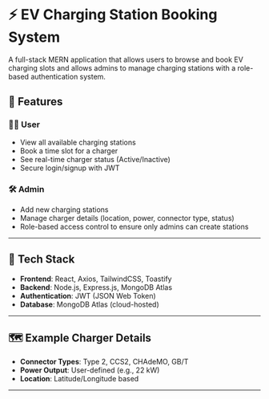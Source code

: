 # ⚡ EV Charging Station Booking System

A full-stack MERN application that allows users to browse and book EV charging slots and allows admins to manage charging stations with a role-based authentication system.

## 🚀 Features

### 🧑‍💼 User
- View all available charging stations
- Book a time slot for a charger
- See real-time charger status (Active/Inactive)
- Secure login/signup with JWT

### 🛠️ Admin
- Add new charging stations
- Manage charger details (location, power, connector type, status)
- Role-based access control to ensure only admins can create stations

---

## 🔧 Tech Stack

- **Frontend**: React, Axios, TailwindCSS, Toastify
- **Backend**: Node.js, Express.js, MongoDB Atlas
- **Authentication**: JWT (JSON Web Token)
- **Database**: MongoDB Atlas (cloud-hosted)

---

## 🗺️ Example Charger Details

- **Connector Types**: Type 2, CCS2, CHAdeMO, GB/T
- **Power Output**: User-defined (e.g., 22 kW)
- **Location**: Latitude/Longitude based

---



